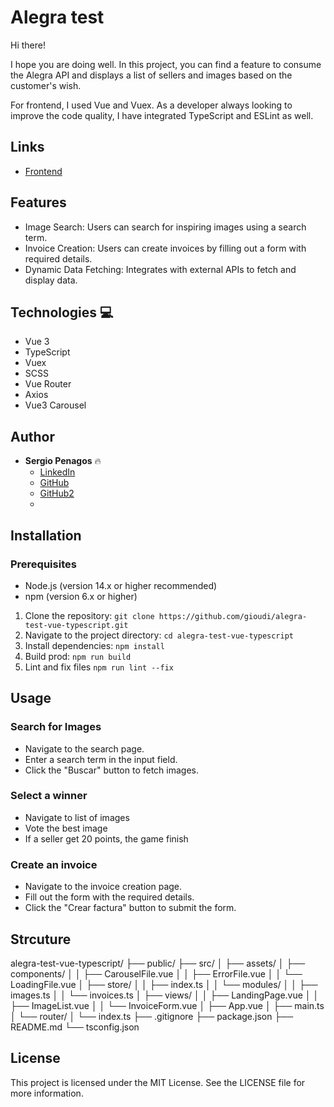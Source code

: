 # Alegra test

Hi there!

I hope you are doing well. In this project, you can find a feature to consume the Alegra API and displays a list of sellers and images based on the customer's wish.

For frontend, I used Vue and Vuex. As a developer always looking to improve the code quality, I have integrated TypeScript and ESLint as well.

## Links
- [Frontend]()


## Features
- Image Search: Users can search for inspiring images using a search term.
- Invoice Creation: Users can create invoices by filling out a form with required details.
- Dynamic Data Fetching: Integrates with external APIs to fetch and display data.

## Technologies 💻


- Vue 3
- TypeScript
- Vuex
- SCSS
- Vue Router
- Axios
- Vue3 Carousel

## Author

- **Sergio Penagos** 🔥
  - [LinkedIn](https://www.linkedin.com/in/analyst-sergio-penagos)
  - [GitHub](https://github.com/gioudi)
  - [GitHub2](https://github.com/SergioVass)
  - 

## Installation

### Prerequisites
- Node.js (version 14.x or higher recommended)
- npm (version 6.x or higher)

1. Clone the repository: `git clone https://github.com/gioudi/alegra-test-vue-typescript.git`
2. Navigate to the project directory: `cd alegra-test-vue-typescript`
3. Install dependencies:
    `npm install`
4. Build prod:
    `npm run build`
5. Lint and fix files
    `npm run lint --fix`

## Usage

### Search for Images

- Navigate to the search page.
- Enter a search term in the input field.
- Click the "Buscar" button to fetch images.

### Select a winner
- Navigate to list of images
- Vote the best image
- If a seller get 20 points, the game finish

### Create an invoice
- Navigate to the invoice creation page.
- Fill out the form with the required details.
- Click the "Crear factura" button to submit the form.

## Strcuture

alegra-test-vue-typescript/
├── public/
├── src/
│   ├── assets/
│   ├── components/
│   │   ├── CarouselFile.vue
│   │   ├── ErrorFile.vue
│   │   └── LoadingFile.vue
│   ├── store/
│   │   ├── index.ts
│   │   └── modules/
│   │       ├── images.ts
│   │       └── invoices.ts
│   ├── views/
│   │   ├── LandingPage.vue
│   │   ├── ImageList.vue
│   │   └── InvoiceForm.vue
│   ├── App.vue
│   ├── main.ts
│   └── router/
│       └── index.ts
├── .gitignore
├── package.json
├── README.md
└── tsconfig.json

## License
This project is licensed under the MIT License. See the LICENSE file for more information.


